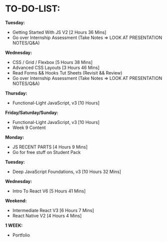 # **TO-DO-LIST:**

**Tuesday:**

- Getting Started With JS V2 [2 Hours 36 Mins]
- Go over Internship Assessment (Take Notes => LOOK AT PRESENTATION NOTES/Q&A)

**Wednesday:**

- CSS / Grid / Flexbox [5 Hours 38 Mins]
- Advanced CSS Layouts [3 Hours 46 Mins]
- Read Forms && Hooks Tut Sheets (Revisit && Review)
- Go over Internship Assessment (Take Notes => LOOK AT PRESENTATION NOTES/Q&A)

**Thursday:**

- Functional-Light JavaScript, v3 [10 Hours]

**Friday/Saturday/Sunday:**

- Functional-Light JavaScript, v3 [10 Hours]
- Week 9 Content

**Monday:**

- JS RECENT PARTS [4 Hours 9 Mins]
- Go for free stuff on Student Pack

**Tuesday:**

- Deep JavaScript Foundations, v3 [10 Hours 32 Mins]

**Wednesday:**

- Intro To React V6 [5 Hours 41 Mins]

**Weekend:**

- Intermediate React V3 [6 Hours 7 Mins]
- React Native V2 [4 Hours 4 Mins]

**1 WEEK:**

- Portfolio
